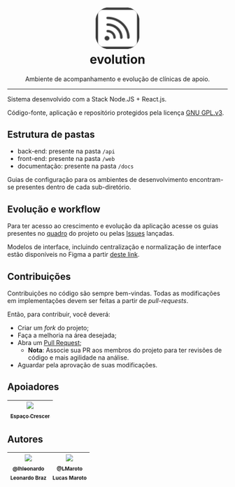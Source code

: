 <h1 align="center">
<img style="background-color: black; border-radius: 30px;" src="https://raw.githubusercontent.com/lhleonardo/evolution/master/docs/evolution-header-dark.svg" width="100" alt="Logomarca da Aplicação"/>
<br>
evolution
</h1>
<p align="center">
  Ambiente de acompanhamento e evolução de clínicas de apoio.
</p>
<hr>
Sistema desenvolvido com a Stack Node.JS + React.js.

Código-fonte, aplicação e repositório protegidos pela licença [GNU GPL.v3](https://github.com/lhleonardo/evolution/blob/master/LICENSE).

## Estrutura de pastas

 - back-end: presente na pasta `/api`
 - front-end: presente na pasta `/web`
 - documentação: presente na pasta `/docs`
 
 Guias de configuração para os ambientes de desenvolvimento encontram-se presentes dentro de cada sub-diretório. 


## Evolução e workflow

Para ter acesso ao crescimento e evolução da aplicação acesse os guias presentes no [quadro](https://github.com/lhleonardo/evolution/projects) do projeto ou pelas [Issues](https://github.com/lhleonardo/evolution/issues) lançadas.

Modelos de interface, incluindo centralização e normalização de interface estão disponíveis no Figma a partir [deste link](https://www.figma.com/file/rAFgQ6nscj3k8B8OTTZ2jF/Evolution).

## Contribuições
Contribuições no código são sempre bem-vindas. Todas as modificações em implementações devem ser feitas a partir de *pull-requests*. 

Então, para contribuir, você deverá:
-   Criar um  *fork*  do projeto;
-   Faça a melhoria na área desejada;
-   Abra um [Pull Request](https://github.com/lhleonardo/evolution/pulls);
	- **Nota**: Associe sua PR aos membros do projeto para ter revisões de código e mais agilidade na análise.
-   Aguardar pela aprovação de suas modificações.

## Apoiadores

| [<img src="https://scontent.fvag6-1.fna.fbcdn.net/v/t1.0-9/72388948_2137207926572730_1013575061669412864_n.jpg?_nc_cat=110&_nc_sid=85a577&_nc_ohc=l_GBmfGp6UgAX8fX1xb&_nc_ht=scontent.fvag6-1.fna&oh=1b06a2b0d3f4ca04a61e121b7ae0dc8c&oe=5EC908D0" width=115><br><sub>Espaço Crescer</sub>](https://www.facebook.com/CrescerDesenvolvimentoInfantil) <br>| 
| :---: |

## Autores

 | [<img src="https://avatars0.githubusercontent.com/u/11544276?v=4&s=450" width=115><br><sub>@lhleonardo</sub>](https://github.com/lhleonardo) <br><sub>Leonardo Braz</sub>| [<img src="https://avatars3.githubusercontent.com/u/59891332?s=400&v=4" width=115><br><sub>@LMaroto</sub>](https://github.com/LMaroto) <br><sub>Lucas Maroto</sub>|
| :---: | :---: |

<!--stackedit_data:
eyJoaXN0b3J5IjpbNTY3MzgyNTA4LC02NjEwMzQ3NzEsLTEyNj
E0NTIyMDUsLTE0NzU1MDg5NDgsMTk0Mzg0MzU2OCwxMzg3Njgw
MjI2XX0=
-->
